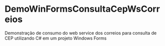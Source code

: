 # DemoWinFormsConsultaCepWsCorreios
Demonstração de consumo do web service dos correios para consulta de CEP utilizando C# em um projeto Windows Forms
